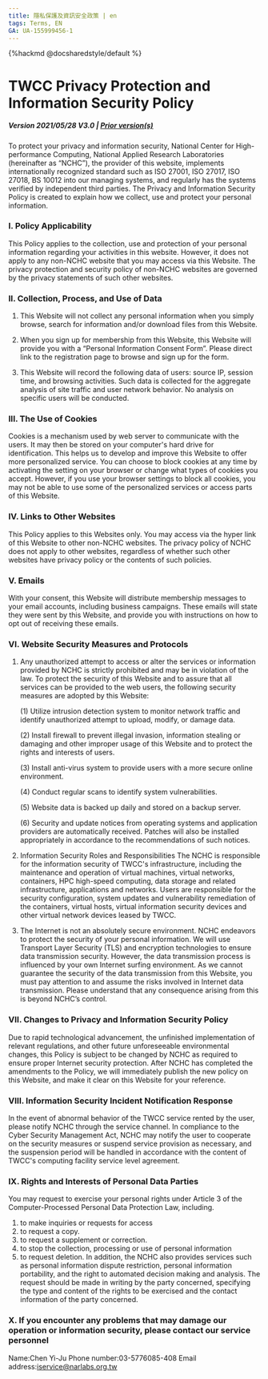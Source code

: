 ```yaml
---
title: 隱私保護及資訊安全政策 | en
tags: Terms, EN
GA: UA-155999456-1
---
```


{%hackmd @docsharedstyle/default %}


# TWCC Privacy Protection and Information Security Policy

##### Version 2021/05/28 V3.0 |  [<ins>Prior version(s)</ins>](https://man.twcc.ai/@twccdocs/terms-prior-privacy-and-security-en)


To protect your privacy and information security, National Center for High-performance Computing, National Applied Research Laboratories (hereinafter as “NCHC”), the provider of this website, implements internationally recognized standard such as ISO 27001, ISO 27017, ISO 27018, BS 10012 into our managing systems, and regularly has the systems verified by independent third parties. The Privacy and Information Security Policy is created to explain how we collect, use and protect your personal information.

### I.	Policy Applicability
This Policy applies to the collection, use and protection of your personal information regarding your activities in this website. However, it does not apply to any non-NCHC website that you may access via this Website. The privacy protection and security policy of non-NCHC websites are governed by the privacy statements of such other websites.

### II.	Collection, Process, and Use of Data

1.	This Website will not collect any personal information when you simply browse, search for information and/or download files from this Website.
	
2.	When you sign up for membership from this Website, this Website will provide you with a “Personal Information Consent Form”. Please direct link to the registration page to browse and sign up for the form.

3.	This Website will record the following data of users: source IP, session time, and browsing activities. Such data is collected for the aggregate analysis of site traffic and user network behavior. No analysis on specific users will be conducted.


### III. The Use of Cookies

Cookies is a mechanism used by web server to communicate with the users. It may then be stored on your computer's hard drive for identification. This helps us to develop and improve this Website to offer more personalized service. You can choose to block cookies at any time by activating the setting on your browser or change what types of cookies you accept. However, if you use your browser settings to block all cookies, you may not be able to use some of the personalized services or access parts of this Website.

### IV.	Links to Other Websites

This Policy applies to this Websites only. You may access via the hyper link of this Website to other non-NCHC websites. The privacy policy of NCHC does not apply to other websites, regardless of whether such other websites have privacy policy or the contents of such policies.


### V.	Emails

With your consent, this Website will distribute membership messages to your email accounts, including business campaigns. These emails will state they were sent by this Website, and provide you with instructions on how to opt out of receiving these emails.

### VI.	Website Security Measures and Protocols

1.	Any unauthorized attempt to access or alter the services or information provided by NCHC is strictly prohibited and may be in violation of the law. To protect the security of this Website and to assure that all services can be provided to the web users, the following security measures are adopted by this Website:

    (1)	Utilize intrusion detection system to monitor network traffic and identify unauthorized attempt to upload, modify, or damage data.

    (2)	Install firewall to prevent illegal invasion, information stealing or damaging and other improper usage of this Website and to protect the rights and interests of users. 

    (3)	Install anti-virus system to provide users with a more secure online environment. 

    (4)	Conduct regular scans to identify system vulnerabilities.

    (5)	Website data is backed up daily and stored on a backup server.

    (6)	Security and update notices from operating systems and application providers are automatically received. Patches will also be installed appropriately in accordance to the recommendations of such notices.

2. Information Security Roles and Responsibilities
      The NCHC is responsible for the information security of TWCC's infrastructure, including the maintenance and operation of virtual machines, virtual networks, containers, HPC high-speed computing, data storage and related infrastructure, applications and networks.
      Users are responsible for the security configuration, system updates and vulnerability remediation of the containers, virtual hosts, virtual information security devices and other virtual network devices leased by TWCC.

3. The Internet is not an absolutely secure environment. NCHC endeavors to protect the security of your personal information. We will use Transport Layer Security (TLS) and encryption technologies to ensure data transmission security. However, the data transmission process is influenced by your own Internet surfing environment. As we cannot guarantee the security of the data transmission from this Website, you must pay attention to and assume the risks involved in Internet data transmission. Please understand that any consequence arising from this is beyond NCHC’s control.

### VII. Changes to Privacy and Information Security Policy

Due to rapid technological advancement, the unfinished implementation of relevant regulations, and other future unforeseeable environmental changes, this Policy is subject to be changed by NCHC as required to ensure proper Internet security protection. After NCHC has completed the amendments to the Policy, we will immediately publish the new policy on this Website, and make it clear on this Website for your reference.

### VIII. Information Security Incident Notification Response

In the event of abnormal behavior of the TWCC service rented by the user, please notify NCHC through the service channel. In compliance to the Cyber Security Management Act, NCHC may notify the user to cooperate on the security measures or suspend service provision as necessary, and the suspension period will be handled in accordance with the content of TWCC's computing facility service level agreement.

### IX.	Rights and Interests of Personal Data Parties
You may request to exercise your personal rights under Article 3 of the   Computer-Processed Personal Data Protection Law, including.
1. to make inquiries or requests for access
2. to request a copy.
3. to request a supplement or correction.
4. to stop the collection, processing or use of personal information
5. to request deletion.
In addition, the NCHC also provides services such as personal information dispute restriction, personal information portability, and the right to automated decision making and analysis. The request should be made in writing by the party concerned, specifying the type and content of the rights to be exercised and the contact information of the party concerned.

### X.	If you encounter any problems that may damage our operation or information security, please contact our service personnel

Name:Chen Yi-Ju
Phone number:03-5776085-408
Email address:iservice@narlabs.org.tw
